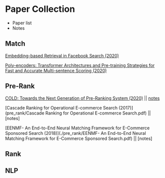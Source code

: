 # Paper Collection

- Paper list
- Notes



## Match

[Embedding-based Retrieval in Facebook Search (2020)](https://arxiv.org/abs/2006.11632)

[Poly-encoders: Transformer Architectures and Pre-training Strategies for Fast and Accurate Multi-sentence Scoring (2020)](https://arxiv.org/abs/1905.01969v3)





## Pre-Rank

[COLD: Towards the Next Generation of Pre-Ranking System (2020)](https://arxiv.org/abs/2007.16122)   ||   [notes](./pre_rank/COLD_Towards_the_Next_Generation_of_Pre-Ranking_System.md)

[Cascade Ranking for Operational E-commerce Search (2017)](pre_rank/Cascade Ranking for Operational E-commerce Search.pdf)  ||  [notes]

[EENMF- An End-to-End Neural Matching Framework for E-Commerce Sponsored Search (2018)](./pre_rank/EENMF- An End-to-End Neural Matching Framework for E-Commerce Sponsored Search.pdf)  ||  [notes]





## Rank





## NLP

